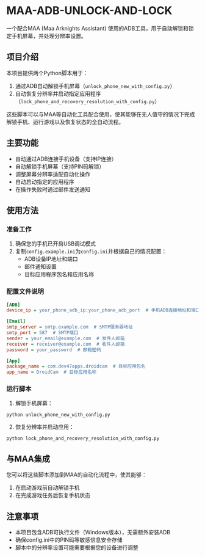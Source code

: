# MAA-ADB-UNLOCK-AND-LOCK

一个配合MAA (Maa Arknights Assistant) 使用的ADB工具，用于自动解锁和锁定手机屏幕，并处理分辨率设置。

## 项目介绍

本项目提供两个Python脚本用于：
1. 通过ADB自动解锁手机屏幕（`unlock_phone_new_with_config.py`）
2. 自动恢复分辨率并启动指定应用程序（`lock_phone_and_recovery_resolution_with_config.py`）

这些脚本可以与MAA等自动化工具配合使用，使其能够在无人值守的情况下完成解锁手机、运行游戏以及恢复状态的全自动流程。

## 主要功能

- 自动通过ADB连接手机设备（支持IP连接）
- 自动解锁手机屏幕（支持PIN码解锁）
- 调整屏幕分辨率适配自动化操作
- 自动启动指定的应用程序
- 在操作失败时通过邮件发送通知

## 使用方法

### 准备工作

1. 确保您的手机已开启USB调试模式
2. 复制`config.example.ini`为`config.ini`并根据自己的情况配置：
   - ADB设备IP地址和端口
   - 邮件通知设置
   - 目标应用程序包名和应用名称

### 配置文件说明

```ini
[ADB]
device_ip = your_phone_adb_ip:your_phone_adb_port  # 手机ADB连接地址和端口

[Email]
smtp_server = smtp.example.com  # SMTP服务器地址
smtp_port = 587  # SMTP端口
sender = your_email@example.com  # 发件人邮箱
receiver = receiver@example.com  # 收件人邮箱
password = your_password  # 邮箱密码

[App]
package_name = com.dev47apps.droidcam  # 目标应用包名
app_name = DroidCam  # 目标应用名称
```

### 运行脚本

1. 解锁手机屏幕：
```
python unlock_phone_new_with_config.py
```

2. 恢复分辨率并启动应用：
```
python lock_phone_and_recovery_resolution_with_config.py
```

## 与MAA集成

您可以将这些脚本添加到MAA的自动化流程中，使其能够：
1. 在启动游戏前自动解锁手机
2. 在完成游戏任务后恢复手机状态

## 注意事项

- 本项目包含ADB可执行文件（Windows版本），无需额外安装ADB
- 确保config.ini中的PIN码等敏感信息安全存储
- 脚本中的分辨率设置可能需要根据您的设备进行调整
